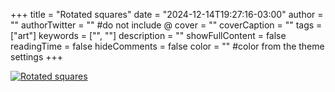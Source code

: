 +++
title = "Rotated squares"
date = "2024-12-14T19:27:16-03:00"
author = ""
authorTwitter = "" #do not include @
cover = ""
coverCaption = ""
tags = ["art"]
keywords = ["", ""]
description = ""
showFullContent = false
readingTime = false
hideComments = false
color = "" #color from the theme settings
+++

[![Rotated squares](/img/art-rotated-squares.png)](https://ariangilesgarcia.github.io/art/src/rotated-squares/)
